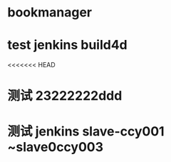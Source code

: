 # bookmanager
# test jenkins build4d
<<<<<<< HEAD
# 测试 23222222ddd
# 测试 jenkins slave-ccy001 ~slave0ccy003
